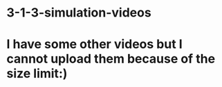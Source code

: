 # 3-1-3-simulation-videos

# I have some other videos but I cannot upload them because of the size limit:)
